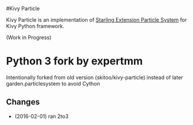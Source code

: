 #Kivy Particle

Kivy Particle is an implementation of [Starling Extension Particle System](https://github.com/PrimaryFeather/Starling-Extension-Particle-System) for Kivy Python framework.

(Work in Progress)

# Python 3 fork by expertmm
Intentionally forked from old version (skitoo/kivy-particle) instead of later garden.particlesystem to avoid Cython
## Changes
* (2016-02-01) ran 2to3
